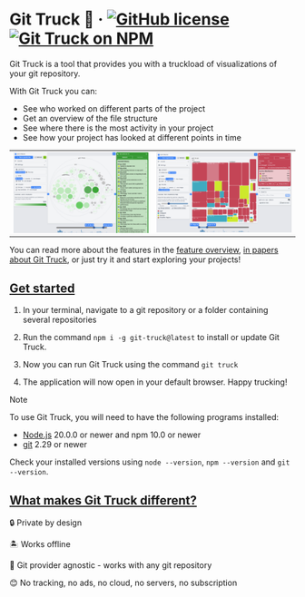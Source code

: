 # Git Truck 🚛 &middot; [![GitHub license](https://img.shields.io/badge/license-MIT-blue.svg)](https://github.com/git-truck/git-truck/blob/main/LICENSE) [![Git Truck on NPM](https://img.shields.io/npm/v/git-truck)](https://www.npmjs.com/git-truck)

Git Truck is a tool that provides you with a truckload of visualizations of your git repository.

With Git Truck you can:

- See who worked on different parts of the project
- Get an overview of the file structure
- See where there is the most activity in your project
- See how your project has looked at different points in time

|                                                                                           |                                                                                               |
| ----------------------------------------------------------------------------------------- | --------------------------------------------------------------------------------------------- |
| <img src="./teaser-images/readme1.png" alt="Where has the most work been done recently?"> | <img src="./teaser-images/readme2.png" alt="Who worked on different subsystems in the past?"> |

You can read more about the features in the [feature overview](https://git-truck.github.io/git-truck/GitTruckTeaser), [in papers about Git Truck](https://github.com/git-truck/papers/blob/master/README.md), or just try it and start exploring your projects!

## [Get started](#get-started)

1. In your terminal, navigate to a git repository or a folder containing several repositories

3. Run the command `npm i -g git-truck@latest` to install or update Git Truck.

3. Now you can run Git Truck using the command `git truck`

4. The application will now open in your default browser. Happy trucking!

> [!NOTE]
> To use Git Truck, you will need to have the following programs installed:
>
> - [Node.js](https://nodejs.org/en/) 20.0.0 or newer and npm 10.0 or newer
> - [git](https://git-scm.com/downloads) 2.29 or newer
>
> Check your installed versions using `node --version`, `npm --version` and `git --version`.

## [What makes Git Truck different?](#what-makes-git-truck-different)

🔒 Private by design

🏝️ Works offline

🤷 Git provider agnostic - works with any git repository

😊 No tracking, no ads, no cloud, no servers, no subscription
